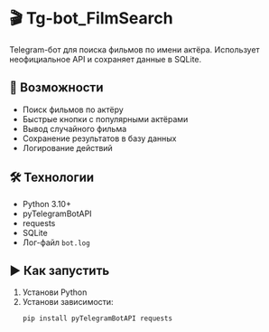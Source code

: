 # 🎬 Tg-bot_FilmSearch

Telegram-бот для поиска фильмов по имени актёра. Использует неофициальное API и сохраняет данные в SQLite.

## 🚀 Возможности

- Поиск фильмов по актёру
- Быстрые кнопки с популярными актёрами
- Вывод случайного фильма
- Сохранение результатов в базу данных
- Логирование действий

## 🛠️ Технологии

- Python 3.10+
- pyTelegramBotAPI
- requests
- SQLite
- Лог-файл `bot.log`

## ▶️ Как запустить

1. Установи Python
2. Установи зависимости:
   ```bash
   pip install pyTelegramBotAPI requests
